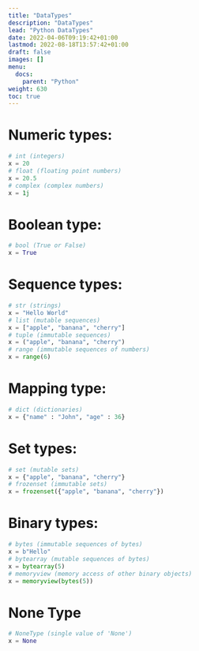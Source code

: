 ```yaml
---
title: "DataTypes"
description: "DataTypes"
lead: "Python DataTypes"
date: 2022-04-06T09:19:42+01:00
lastmod: 2022-08-18T13:57:42+01:00
draft: false
images: []
menu:
  docs:
    parent: "Python"
weight: 630
toc: true
---
```


# Numeric types:
```python
# int (integers)
x = 20
# float (floating point numbers)
x = 20.5
# complex (complex numbers)
x = 1j
```
# Boolean type:
```python
# bool (True or False)
x = True
```
# Sequence types:
```python
# str (strings)
x = "Hello World"
# list (mutable sequences)
x = ["apple", "banana", "cherry"]
# tuple (immutable sequences) 
x = ("apple", "banana", "cherry")
# range (immutable sequences of numbers)
x = range(6)
```
# Mapping type:
```python
# dict (dictionaries)
x = {"name" : "John", "age" : 36}
```
# Set types:
```python
# set (mutable sets)
x = {"apple", "banana", "cherry"}
# frozenset (immutable sets)
x = frozenset({"apple", "banana", "cherry"})
```
# Binary types:
```python
# bytes (immutable sequences of bytes)
x = b"Hello"
# bytearray (mutable sequences of bytes)
x = bytearray(5)
# memoryview (memory access of other binary objects)
x = memoryview(bytes(5))
```
# None Type
```python
# NoneType (single value of 'None')
x = None
```